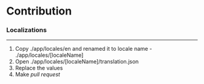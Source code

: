 Contribution
================

### Localizations
----------------
1. Copy ./app/locales/en and renamed it to locale name - ./app/locales/[localeName]
2. Open ./app/locales/[localeName]/translation.json
3. Replace the values
4. Make *pull request*
